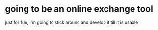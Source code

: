 # going to be an online exchange tool
just for fun, I'm going to stick around and develop it till it is usable
